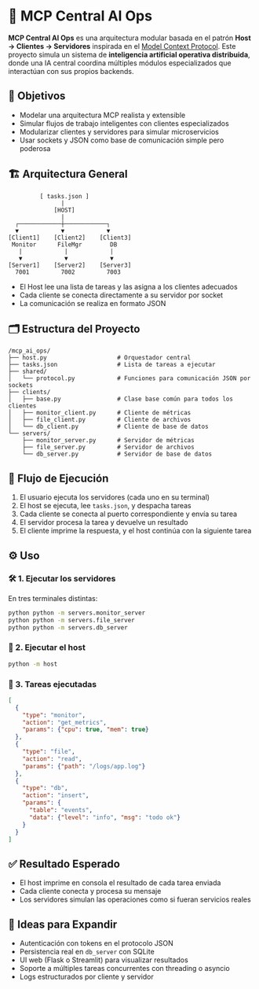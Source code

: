 # 🧠 MCP Central AI Ops

**MCP Central AI Ops** es una arquitectura modular basada en el patrón **Host → Clientes → Servidores** inspirada en el [Model Context Protocol](https://modelcontextprotocol.io). Este proyecto simula un sistema de **inteligencia artificial operativa distribuida**, donde una IA central coordina múltiples módulos especializados que interactúan con sus propios backends.

## 🎯 Objetivos

- Modelar una arquitectura MCP realista y extensible
- Simular flujos de trabajo inteligentes con clientes especializados
- Modularizar clientes y servidores para simular microservicios
- Usar sockets y JSON como base de comunicación simple pero poderosa

## 🏗️ Arquitectura General

```
         [ tasks.json ]
               |
             [HOST]
               |
  ┌────────────┼────────────┐
  ▼            ▼            ▼
[Client1]    [Client2]    [Client3]
 Monitor      FileMgr        DB
   |            |            |
   ▼            ▼            ▼
[Server1]    [Server2]    [Server3]
  7001         7002         7003
```

- El Host lee una lista de tareas y las asigna a los clientes adecuados
- Cada cliente se conecta directamente a su servidor por socket
- La comunicación se realiza en formato JSON

## 🗂️ Estructura del Proyecto

```
/mcp_ai_ops/
├── host.py                    # Orquestador central
├── tasks.json                 # Lista de tareas a ejecutar
├── shared/
│   └── protocol.py            # Funciones para comunicación JSON por sockets
├── clients/
│   ├── base.py                # Clase base común para todos los clientes
│   ├── monitor_client.py      # Cliente de métricas
│   ├── file_client.py         # Cliente de archivos
│   └── db_client.py           # Cliente de base de datos
└── servers/
    ├── monitor_server.py      # Servidor de métricas
    ├── file_server.py         # Servidor de archivos
    └── db_server.py           # Servidor de base de datos
```

## 🔄 Flujo de Ejecución

1. El usuario ejecuta los servidores (cada uno en su terminal)
2. El host se ejecuta, lee `tasks.json`, y despacha tareas
3. Cada cliente se conecta al puerto correspondiente y envía su tarea
4. El servidor procesa la tarea y devuelve un resultado
5. El cliente imprime la respuesta, y el host continúa con la siguiente tarea

## ⚙️ Uso

### 🛠️ 1. Ejecutar los servidores

En tres terminales distintas:

```bash
python python -m servers.monitor_server
python python -m servers.file_server
python python -m servers.db_server
```

### 🚀 2. Ejecutar el host

```bash
python -m host
```

### 📄 3. Tareas ejecutadas

```json
[
  {
    "type": "monitor",
    "action": "get_metrics",
    "params": {"cpu": true, "mem": true}
  },
  {
    "type": "file",
    "action": "read",
    "params": {"path": "/logs/app.log"}
  },
  {
    "type": "db",
    "action": "insert",
    "params": {
      "table": "events",
      "data": {"level": "info", "msg": "todo ok"}
    }
  }
]
```

## ✅ Resultado Esperado

- El host imprime en consola el resultado de cada tarea enviada
- Cada cliente conecta y procesa su mensaje
- Los servidores simulan las operaciones como si fueran servicios reales

## 🧠 Ideas para Expandir

- Autenticación con tokens en el protocolo JSON
- Persistencia real en `db_server` con SQLite
- UI web (Flask o Streamlit) para visualizar resultados
- Soporte a múltiples tareas concurrentes con threading o asyncio
- Logs estructurados por cliente y servidor